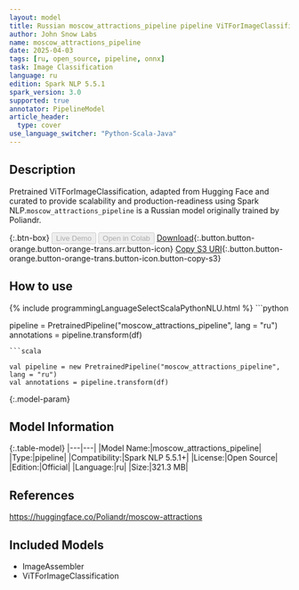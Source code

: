 ```yaml
---
layout: model
title: Russian moscow_attractions_pipeline pipeline ViTForImageClassification from Poliandr
author: John Snow Labs
name: moscow_attractions_pipeline
date: 2025-04-03
tags: [ru, open_source, pipeline, onnx]
task: Image Classification
language: ru
edition: Spark NLP 5.5.1
spark_version: 3.0
supported: true
annotator: PipelineModel
article_header:
  type: cover
use_language_switcher: "Python-Scala-Java"
---
```


## Description

Pretrained ViTForImageClassification, adapted from Hugging Face and curated to provide scalability and production-readiness using Spark NLP.`moscow_attractions_pipeline` is a Russian model originally trained by Poliandr.

{:.btn-box}
<button class="button button-orange" disabled>Live Demo</button>
<button class="button button-orange" disabled>Open in Colab</button>
[Download](https://s3.amazonaws.com/auxdata.johnsnowlabs.com/public/models/moscow_attractions_pipeline_ru_5.5.1_3.0_1743678658496.zip){:.button.button-orange.button-orange-trans.arr.button-icon}
[Copy S3 URI](s3://auxdata.johnsnowlabs.com/public/models/moscow_attractions_pipeline_ru_5.5.1_3.0_1743678658496.zip){:.button.button-orange.button-orange-trans.button-icon.button-copy-s3}

## How to use



<div class="tabs-box" markdown="1">
{% include programmingLanguageSelectScalaPythonNLU.html %}
```python

pipeline = PretrainedPipeline("moscow_attractions_pipeline", lang = "ru")
annotations =  pipeline.transform(df)   

```
```scala

val pipeline = new PretrainedPipeline("moscow_attractions_pipeline", lang = "ru")
val annotations = pipeline.transform(df)

```
</div>

{:.model-param}
## Model Information

{:.table-model}
|---|---|
|Model Name:|moscow_attractions_pipeline|
|Type:|pipeline|
|Compatibility:|Spark NLP 5.5.1+|
|License:|Open Source|
|Edition:|Official|
|Language:|ru|
|Size:|321.3 MB|

## References

https://huggingface.co/Poliandr/moscow-attractions

## Included Models

- ImageAssembler
- ViTForImageClassification